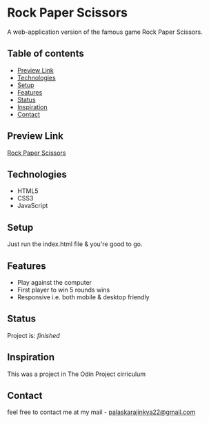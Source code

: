 ﻿# Rock Paper Scissors
 A web-application version of the famous game Rock Paper Scissors.
 
 
## Table of contents

- [Preview Link](#preview-link)
- [Technologies](#technologies)
- [Setup](#setup)
- [Features](#features)
- [Status](#status)
- [Inspiration](#inspiration)
- [Contact](#contact)

## Preview Link

[Rock Paper Scissors](https://ajinkyap22.github.io/rock-paper-scissors-js/)

## Technologies

- HTML5
- CSS3
- JavaScript

## Setup

Just run the index.html file & you're good to go.

## Features

- Play against the computer
- First player to win 5 rounds wins
- Responsive i.e. both mobile & desktop friendly

## Status

Project is: _finished_

## Inspiration

This was a project in The Odin Project cirriculum

## Contact

feel free to contact me at my mail - palaskarajinkya22@gmail.com


